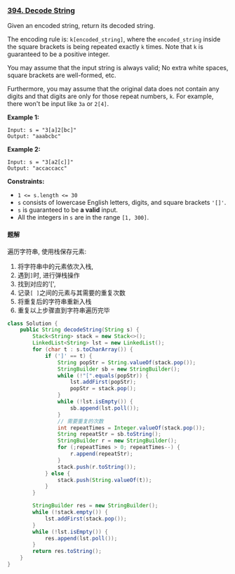 ### [394. Decode String](https://leetcode.com/problems/decode-string/)

Given an encoded string, return its decoded string.

The encoding rule is: `k[encoded_string]`, where the `encoded_string` inside the square brackets is being repeated exactly `k` times. Note that `k` is guaranteed to be a positive integer.

You may assume that the input string is always valid; No extra white spaces, square brackets are well-formed, etc.

Furthermore, you may assume that the original data does not contain any digits and that digits are only for those repeat numbers, `k`. For example, there won't be input like `3a` or `2[4]`.

**Example 1:**

```
Input: s = "3[a]2[bc]"
Output: "aaabcbc"
```

**Example 2:**

```
Input: s = "3[a2[c]]"
Output: "accaccacc"
```

**Constraints:**

- `1 <= s.length <= 30`
- `s` consists of lowercase English letters, digits, and square brackets `'[]'`.
- `s` is guaranteed to be **a valid** input.
- All the integers in `s` are in the range `[1, 300]`.

#### 题解
遍历字符串, 使用栈保存元素:
1. 将字符串中的元素依次入栈,
2. 遇到`]`时, 进行弹栈操作
3. 找到对应的'[', 
4. 记录`[ ]`之间的元素与其需要的重复次数
5. 将重复后的字符串重新入栈
6. 重复以上步骤直到字符串遍历完毕

```java
class Solution {
    public String decodeString(String s) {
        Stack<String> stack = new Stack<>();
        LinkedList<String> lst = new LinkedList();
        for (char t : s.toCharArray()) {
            if (']' == t) {
                String popStr = String.valueOf(stack.pop());
                StringBuilder sb = new StringBuilder();
                while (!"[".equals(popStr)) {
                    lst.addFirst(popStr);
                    popStr = stack.pop();
                }
                while (!lst.isEmpty()) {
                    sb.append(lst.poll());
                }
                // 需要重复的次数
                int repeatTimes = Integer.valueOf(stack.pop());
                String repeatStr = sb.toString();
                StringBuilder r = new StringBuilder();
                for (;repeatTimes > 0; repeatTimes--) {
                    r.append(repeatStr);
                }
                stack.push(r.toString());
            } else {
                stack.push(String.valueOf(t));
            }
        }

        StringBuilder res = new StringBuilder();
        while (!stack.empty()) {
            lst.addFirst(stack.pop());
        }
        while (!lst.isEmpty()) {
            res.append(lst.poll());
        }
        return res.toString();
    }
}
```
